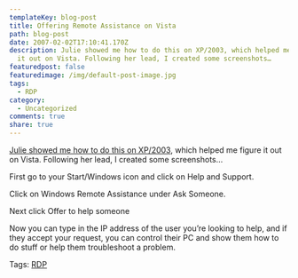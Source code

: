 ```yaml
---
templateKey: blog-post
title: Offering Remote Assistance on Vista
path: blog-post
date: 2007-02-02T17:10:41.170Z
description: Julie showed me how to do this on XP/2003, which helped me figure
  it out on Vista. Following her lead, I created some screenshots…
featuredpost: false
featuredimage: /img/default-post-image.jpg
tags:
  - RDP
category:
  - Uncategorized
comments: true
share: true
---
```

<!--StartFragment-->

[Julie showed me how to do this on XP/2003](http://blog.ziffdavis.com/devlife/archive/2006/12/22/46073.aspx), which helped me figure it out on Vista. Following her lead, I created some screenshots…

First go to your Start/Windows icon and click on Help and Support.

Click on Windows Remote Assistance under Ask Someone.

Next click Offer to help someone

Now you can type in the IP address of the user you’re looking to help, and if they accept your request, you can control their PC and show them how to do stuff or help them troubleshoot a problem.

Tags: [RDP](http://technorati.com/tag/RDP)

<!--EndFragment-->